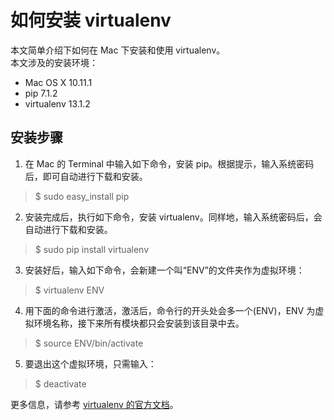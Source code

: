 # 如何安装 virtualenv

本文简单介绍下如何在 Mac 下安装和使用 virtualenv。<br>
本文涉及的安装环境：
* Mac OS X 10.11.1
* pip 7.1.2
* virtualenv 13.1.2

## 安装步骤

1. 在 Mac 的 Terminal 中输入如下命令，安装 pip。根据提示，输入系统密码后，即可自动进行下载和安装。

 >$ sudo easy_install pip

2. 安装完成后，执行如下命令，安装 virtualenv。同样地，输入系统密码后，会自动进行下载和安装。

 >$ sudo pip install virtualenv

3. 安装好后，输入如下命令，会新建一个叫“ENV”的文件夹作为虚拟环境：

 >$ virtualenv ENV

4. 用下面的命令进行激活，激活后，命令行的开头处会多一个(ENV)，ENV 为虚拟环境名称，接下来所有模块都只会安装到该目录中去。

 >$ source ENV/bin/activate

5. 要退出这个虚拟环境，只需输入：

 >$ deactivate

更多信息，请参考 [virtualenv 的官方文档](https://virtualenv.pypa.io/en/latest/userguide.html)。
